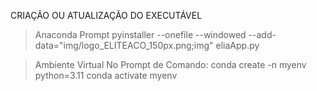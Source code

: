CRIAÇÃO OU ATUALIZAÇÃO DO EXECUTÁVEL
> Anaconda Prompt
pyinstaller --onefile --windowed --add-data="img/logo_ELITEACO_150px.png;img" eliaApp.py

> Ambiente Virtual
No Prompt de Comando: 
conda create -n myenv python=3.11
conda activate myenv

